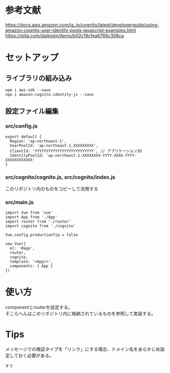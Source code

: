 # 参考文献
https://docs.aws.amazon.com/ja_jp/cognito/latest/developerguide/using-amazon-cognito-user-identity-pools-javascript-examples.html  
https://qiita.com/daikiojm/items/b02c19cfea6766c308ca  

# セットアップ
## ライブラリの組み込み

    npm i aws-sdk --save
    npm i amazon-cognito-identity-js --save

## 設定ファイル編集
### src/config.js

    export default {
      Region: 'ap-northeast-1',
      UserPoolId: 'ap-northeast-1_XXXXXXXXX',
      ClientId: 'YYYYYYYYYYYYYYYYYYYYYYYYYY', // アプリケーションID
      IdentityPoolId: 'ap-northeast-1:XXXXXXXX-YYYY-XXXX-YYYY-XXXXXXXXXXXX'
    }

### src/cognito/cognito.js, src/cognito/index.js
このリポジトリ内のものをコピーして流用する

### src/main.js

    import Vue from 'vue'
    import App from './App'
    import router from './router'
    import cognito from './cognito'
    
    Vue.config.productionTip = false
    
    new Vue({
      el: '#app',
      router,
      cognito,
      template: '<App/>',
      components: { App }
    })

# 使い方
componentとrouterを設定する。  
そこらへんはこのリポジトリ内に格納されているものを参照して実装する。

# Tips
メッセージでの検証タイプを「リンク」にする場合、ドメイン名をあらかじめ設定しておく必要がある。  

    すう
    
